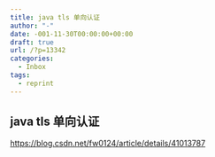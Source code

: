 ```yaml
---
title: java tls 单向认证
author: "-"
date: -001-11-30T00:00:00+00:00
draft: true
url: /?p=13342
categories:
  - Inbox
tags:
  - reprint
---
```

## java tls 单向认证

<https://blog.csdn.net/fw0124/article/details/41013787>
